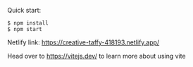

Quick start:

```
$ npm install
$ npm start
````

Netlify link: https://creative-taffy-418193.netlify.app/

Head over to https://vitejs.dev/ to learn more about using vite


